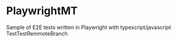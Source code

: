 # PlaywrightMT
Sample of E2E tests written in Playwright with typescript/javascript
TestTestRemmoteBranch
